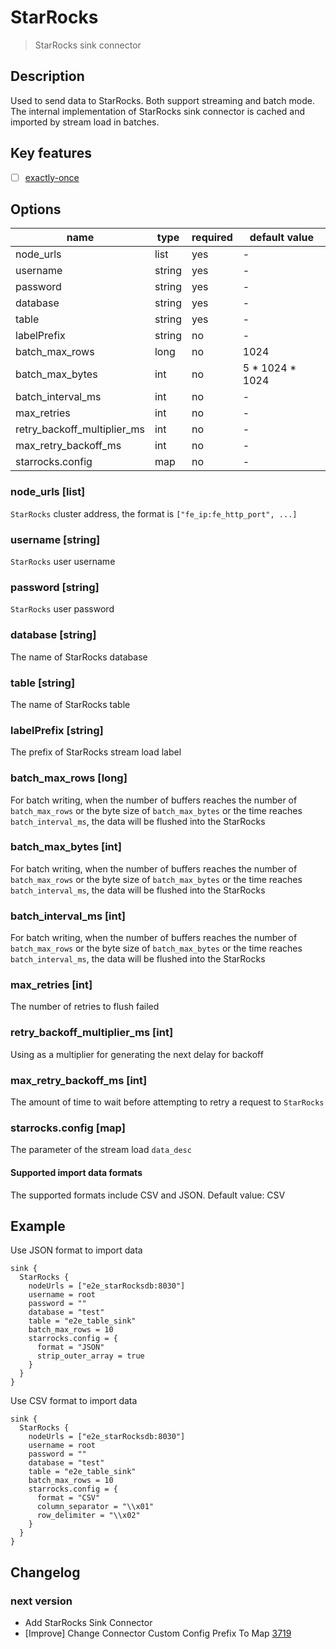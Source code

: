 # StarRocks

> StarRocks sink connector

## Description
Used to send data to StarRocks. Both support streaming and batch mode.
The internal implementation of StarRocks sink connector is cached and imported by stream load in batches.
## Key features

- [ ] [exactly-once](../../concept/connector-v2-features.md)

## Options

| name                        | type   | required | default value   |
|-----------------------------|--------|----------|-----------------|
| node_urls                   | list   | yes      | -               |
| username                    | string | yes      | -               |
| password                    | string | yes      | -               |
| database                    | string | yes      | -               |
| table                       | string | yes      | -               |
| labelPrefix                 | string | no       | -               |
| batch_max_rows              | long   | no       | 1024            |
| batch_max_bytes             | int    | no       | 5 * 1024 * 1024 |
| batch_interval_ms           | int    | no       | -               |
| max_retries                 | int    | no       | -               |
| retry_backoff_multiplier_ms | int    | no       | -               |
| max_retry_backoff_ms        | int    | no       | -               |
| starrocks.config            | map    | no       | -               |

### node_urls [list]

`StarRocks` cluster address, the format is `["fe_ip:fe_http_port", ...]`

### username [string]

`StarRocks` user username

### password [string]

`StarRocks` user password

### database [string]

The name of StarRocks database

### table [string]

The name of StarRocks table

### labelPrefix [string]

The prefix of StarRocks stream load label

### batch_max_rows [long]

For batch writing, when the number of buffers reaches the number of `batch_max_rows` or the byte size of `batch_max_bytes` or the time reaches `batch_interval_ms`, the data will be flushed into the StarRocks

### batch_max_bytes [int]

For batch writing, when the number of buffers reaches the number of `batch_max_rows` or the byte size of `batch_max_bytes` or the time reaches `batch_interval_ms`, the data will be flushed into the StarRocks

### batch_interval_ms [int]

For batch writing, when the number of buffers reaches the number of `batch_max_rows` or the byte size of `batch_max_bytes` or the time reaches `batch_interval_ms`, the data will be flushed into the StarRocks

### max_retries [int]

The number of retries to flush failed

### retry_backoff_multiplier_ms [int]

Using as a multiplier for generating the next delay for backoff

### max_retry_backoff_ms [int]

The amount of time to wait before attempting to retry a request to `StarRocks`

### starrocks.config  [map]

The parameter of the stream load `data_desc`

#### Supported import data formats

The supported formats include CSV and JSON. Default value: CSV

## Example

Use JSON format to import data

```hocon
sink {
  StarRocks {
    nodeUrls = ["e2e_starRocksdb:8030"]
    username = root
    password = ""
    database = "test"
    table = "e2e_table_sink"
    batch_max_rows = 10
    starrocks.config = {
      format = "JSON"
      strip_outer_array = true
    }
  }
}

```

Use CSV format to import data

```hocon
sink {
  StarRocks {
    nodeUrls = ["e2e_starRocksdb:8030"]
    username = root
    password = ""
    database = "test"
    table = "e2e_table_sink"
    batch_max_rows = 10
    starrocks.config = {
      format = "CSV"
      column_separator = "\\x01"
      row_delimiter = "\\x02"
    }
  }
}
```

## Changelog

### next version

- Add StarRocks Sink Connector
- [Improve] Change Connector Custom Config Prefix To Map [3719](https://github.com/apache/incubator-seatunnel/pull/3719)